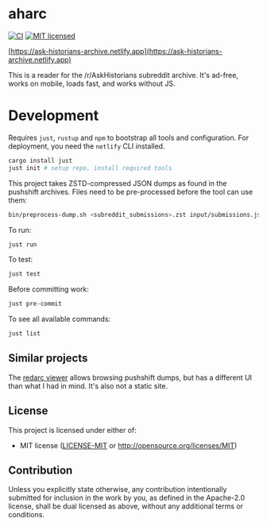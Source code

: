 # aharc
[![CI](https://github.com/raffomania/aharc/workflows/CI/badge.svg)](https://github.com/raffomania/aharc/actions?query=workflow%3ACI)
[![MIT licensed](https://img.shields.io/badge/license-MIT-blue.svg)](https://github.com/raffomania/aharc/blob/main/LICENSE-MIT)

[https://ask-historians-archive.netlify.app](https://ask-historians-archive.netlify.app)

This is a reader for the /r/AskHistorians subreddit archive. It's ad-free, works on mobile, loads fast, and works without JS.

# Development

Requires `just`, `rustup` and `npm` to bootstrap all tools and configuration.
For deployment, you need the `netlify` CLI installed.

```bash
cargo install just
just init # setup repo, install required tools
```

This project takes ZSTD-compressed JSON dumps as found in the pushshift archives. Files need to be pre-processed before the tool can use them:

```bash
bin/preprocess-dump.sh <subreddit_submissions>.zst input/submissions.json
```

To run:
```bash
just run
```

To test:
```bash
just test
```

Before committing work:
```bash
just pre-commit
```

To see all available commands:
```bash
just list
```

## Similar projects

The [redarc viewer](https://github.com/yakabuff/redarc) allows browsing pushshift dumps, but has a different UI than what I had in mind. It's also not a static site.

## License

This project is licensed under either of:
* MIT license ([LICENSE-MIT] or http://opensource.org/licenses/MIT)

## Contribution

Unless you explicitly state otherwise, any contribution intentionally submitted for inclusion in the work by you, as
defined in the Apache-2.0 license, shall be dual licensed as above, without any additional terms or conditions.


[LICENSE-MIT]: ./LICENSE-MIT
